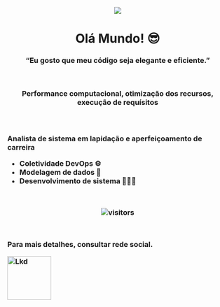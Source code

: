 <p align="center">
  <img src="https://c.tenor.com/LDuF2jVabwoAAAAC/banner-welcome.gif">
</p>

<h1 align="center"> Olá Mundo! 😎</h1>

<h3 align="center"> “Eu gosto que meu código seja elegante e eficiente.” </h3>
<br>
<h3 align="center"> Performance computacional, otimização dos recursos, execução de requísitos  <h3>

<br> <br>
Analista de sistema em lapidação e aperfeiçoamento de carreira
 * Coletividade DevOps ⚙️
 * Modelagem de dados 🎲
 * Desenvolvimento de sistema 👨🏻‍💻

<BR>

<p align="center">
    <img align="center" alt="visitors" src="https://profile-counter.glitch.me/Mr-Sena/count.svg" />
</p>

<BR>

Para mais detalhes, consultar rede social. 

<a href="https://www.linkedin.com/in/jo%C3%A3o-pedro-sena-da-silva-64a3b11a0/"><img src="https://logospng.org/download/linkedin/logo-linkedin-1536.png" alt="Lkd" width="100" height="100"/></a>

